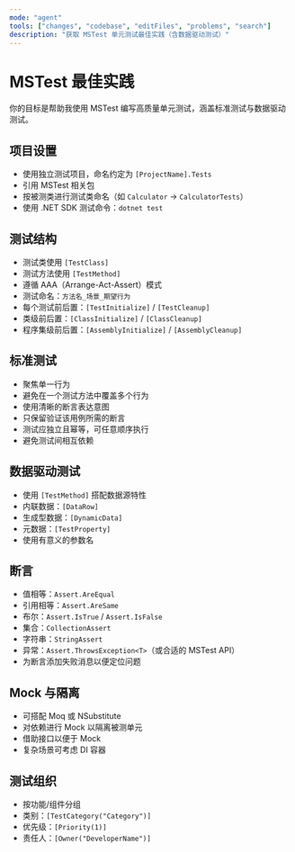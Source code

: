 ```yaml
---
mode: "agent"
tools: ["changes", "codebase", "editFiles", "problems", "search"]
description: "获取 MSTest 单元测试最佳实践（含数据驱动测试）"
---
```


# MSTest 最佳实践

你的目标是帮助我使用 MSTest 编写高质量单元测试，涵盖标准测试与数据驱动测试。

## 项目设置

- 使用独立测试项目，命名约定为 `[ProjectName].Tests`
- 引用 MSTest 相关包
- 按被测类进行测试类命名（如 `Calculator` → `CalculatorTests`）
- 使用 .NET SDK 测试命令：`dotnet test`

## 测试结构

- 测试类使用 `[TestClass]`
- 测试方法使用 `[TestMethod]`
- 遵循 AAA（Arrange-Act-Assert）模式
- 测试命名：`方法名_场景_期望行为`
- 每个测试前后置：`[TestInitialize]` / `[TestCleanup]`
- 类级前后置：`[ClassInitialize]` / `[ClassCleanup]`
- 程序集级前后置：`[AssemblyInitialize]` / `[AssemblyCleanup]`

## 标准测试

- 聚焦单一行为
- 避免在一个测试方法中覆盖多个行为
- 使用清晰的断言表达意图
- 只保留验证该用例所需的断言
- 测试应独立且幂等，可任意顺序执行
- 避免测试间相互依赖

## 数据驱动测试

- 使用 `[TestMethod]` 搭配数据源特性
- 内联数据：`[DataRow]`
- 生成型数据：`[DynamicData]`
- 元数据：`[TestProperty]`
- 使用有意义的参数名

## 断言

- 值相等：`Assert.AreEqual`
- 引用相等：`Assert.AreSame`
- 布尔：`Assert.IsTrue` / `Assert.IsFalse`
- 集合：`CollectionAssert`
- 字符串：`StringAssert`
- 异常：`Assert.ThrowsException<T>`（或合适的 MSTest API）
- 为断言添加失败消息以便定位问题

## Mock 与隔离

- 可搭配 Moq 或 NSubstitute
- 对依赖进行 Mock 以隔离被测单元
- 借助接口以便于 Mock
- 复杂场景可考虑 DI 容器

## 测试组织

- 按功能/组件分组
- 类别：`[TestCategory("Category")]`
- 优先级：`[Priority(1)]`
- 责任人：`[Owner("DeveloperName")]`

```

```
